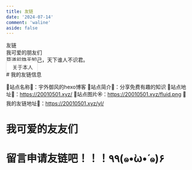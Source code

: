 ```yaml
---
title: 友链
date: '2024-07-14'
comment: 'waline'
aside: false
---
```

<div class="author-content author-content-item single" style="background:url(https://t.alcy.cc/pc/) center /cover no-repeat!important">
    <div class="card-content">
      <div class="author-content-item-tips">友链</div>
      <span class="author-content-item-title">我可爱的朋友们</span>
      <div class="content-bottom">
        <div class="tips">莫道前路无知己，天下谁人不识君。</div>
      </div>
        <div class="banner-button-group">
            <a class="banner-button" style="
                padding: 8px 12px;
                color: #333 !important;
                background-color: rgba(255, 255, 255, 0.9);
                border: 1px solid rgba(0, 0, 0, 0.1);
                border-radius: 4px;
                box-shadow: 0 2px 4px rgba(0, 0, 0, 0.05);
                text-decoration: none;
                transition: all 0.3s ease;
            " onmouseover="this.style.backgroundColor='rgba(0, 0, 0, 0.05)'; this.style.color='#000'; this.style.boxShadow='0 4px 6px rgba(0, 0, 0, 0.1)'; this.style.transform='translateY(-2px)'" onmouseout="this.style.backgroundColor='rgba(255, 255, 255, 0.9)'; this.style.color='#333'; this.style.boxShadow='0 2px 4px rgba(0, 0, 0, 0.05)'; this.style.transform='none'"
            onclick="pjax.loadUrl('/about')" data-pjax-state="">
                <i class="anzhiyufont anzhiyu-icon-arrow-circle-right" style="font-size:22px;margin-right:.25rem;color:inherit"></i>
                <span class="banner-button-text">关于本人</span>
            </a >
        </div>
    </div>
</div>
# 我的友链信息

🌵站点名称🌺：宇外御风的hexo博客
🌲站点简介🌸：分享免费有趣的知识
🌳站点地址🌼：https://20010501.xyz/
🌴站点图片🏵️：https://20010501.xyz/fluid.png
🌿我的友链地址🌻：https://20010501.xyz/yl/

# 我可爱的友友们
<head>
  <!-- ... -->
  <script src="/js/main.min.js"></script>
  <!-- ... -->
</head>
<body>
  <!-- ... -->
  <div id="qexo-friend-link"></div>
  <script>
    loadQexoFriends({
        id: "qexo-friend-link",
        url: "https://hexoadmin.20010501.xyz",
    })
  </script>
</body>

# 留言申请友链吧！！！٩۹(๑•̀ω•́ ๑)۶